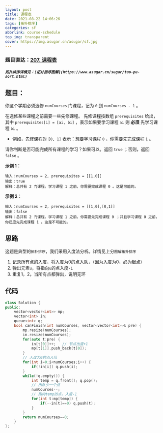 ```yaml
---
layout: post
title: 课程表
date: 2021-08-22 14:06:26
tags: [拓扑排序]
categories: sf
abbrlink: course-schedule
top_img: transparent
cover: https://img.asugar.cn/asugar/sf.jpg
---
```


### 题目直达：[207. 课程表](https://leetcode-cn.com/problems/course-schedule/)

##### ` 拓扑排序详情见：[拓扑排序图解](https://www.asugar.cn/sugar/tuo-pu-sort.html) `

## 题目：

你这个学期必须选修 `numCourses` 门课程，记为 `0` 到 `numCourses - 1` 。

在选修某些课程之前需要一些先修课程。 先修课程按数组 `prerequisites` 给出，其中 `prerequisites[i] = [ai, bi]` ，表示如果要学习课程 `ai` 则 **必须** 先学习课程 `bi` 。

- 例如，先修课程对 `[0, 1]` 表示：想要学习课程 `0` ，你需要先完成课程 `1` 。

请你判断是否可能完成所有课程的学习？如果可以，返回 `true` ；否则，返回 `false` 。

**示例 1：**

```
输入：numCourses = 2, prerequisites = [[1,0]]
输出：true
解释：总共有 2 门课程。学习课程 1 之前，你需要完成课程 0 。这是可能的。
```

**示例 2：**

```
输入：numCourses = 2, prerequisites = [[1,0],[0,1]]
输出：false
解释：总共有 2 门课程。学习课程 1 之前，你需要先完成课程 0 ；并且学习课程 0 之前，你还应先完成课程 1 。这是不可能的。
```

## 思路

​	这题是典型的`拓扑排序`，我们采用入度法分析。详情见上分`图解拓扑排序`

1. 记录所有点的入度，将入度为0的点入队，（因为入度为0，必为起点）
2. 弹出元素`u`，将指向`u`的点入度`-1`
3. 重复1，2，当所有点都弹出，说明无环

## 代码

```cpp
class Solution {
public:
    vector<vector<int>> mp;
    vector<int> in;
    queue<int> q;
    bool canFinish(int numCourses, vector<vector<int>>& pre) {
        mp.resize(numCourses);
        in.resize(numCourses);
        for(auto t:pre) {
            in[t[0]]++;   // 节点出度+1
            mp[t[1]].push_back(t[0]);   
        }
        // 入度为0的点入队
        for(int i=0;i<numCourses;i++) {
            if(!in[i]) q.push(i);
        }
        while(!q.empty()) {
            int temp = q.front(); q.pop();
            // 出队少一个点
            numCourses--;   
            // 指向temp的点，入度-1
            for(int t:mp[temp]) {
                if(--in[t]==0) q.push(t);
            }
        }
        return numCourses==0;
    }
};
```
